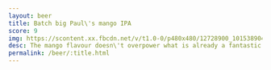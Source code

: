 ```yaml
---
layout: beer
title: Batch big Paul\'s mango IPA
score: 9
img: https://scontent.xx.fbcdn.net/v/t1.0-0/p480x480/12728900_10153890419808745_8114701954738943189_n.jpg?oh=32f29af161dab74debce4141de13f05e&oe=5879A59B
desc: The mango flavour doesn\'t overpower what is already a fantastic IPA
permalink: /beer/:title.html
---
```

